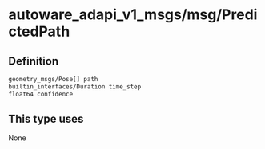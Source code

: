 <!-- This file is generated by a tool. Do not edit directly. -->

# autoware_adapi_v1_msgs/msg/PredictedPath

## Definition

```txt
geometry_msgs/Pose[] path
builtin_interfaces/Duration time_step
float64 confidence
```

## This type uses

None
